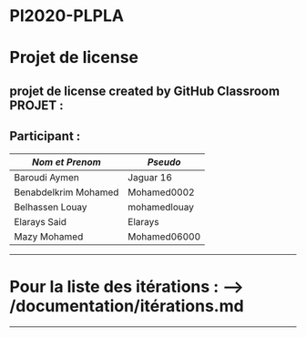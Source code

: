 # Pl2020-PLPLA
# Projet de license 

## projet de license created by GitHub Classroom PROJET :

## Participant :
| *Nom et Prenom* | *Pseudo* |
| ------ | ------ |
| Baroudi Aymen | Jaguar 16 |
| Benabdelkrim Mohamed | Mohamed0002 |
| Belhassen Louay | mohamedlouay |
| Elarays Said | Elarays |
| Mazy Mohamed | Mohamed06000 |



---

# Pour la liste des itérations : --> /documentation/itérations.md
___
